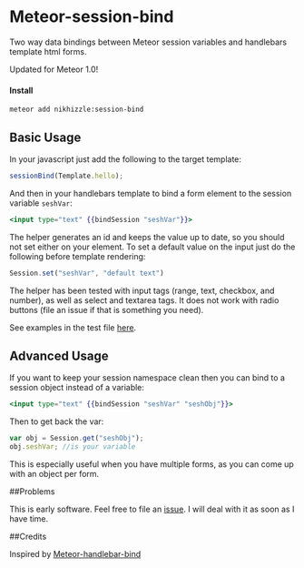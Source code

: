 Meteor-session-bind
===================

Two way data bindings between Meteor session variables and handlebars template html forms. 

Updated for Meteor 1.0!

#### Install

```
meteor add nikhizzle:session-bind 
```

## Basic Usage
In your javascript just add the following to the target template:
```js
sessionBind(Template.hello);
```

And then in your handlebars template to bind a form element to the session variable ```seshVar```:
```handlebars
<input type="text" {{bindSession "seshVar"}}>
```

The helper generates an id and keeps the value up to date, so you should not set either on your element. To set a default value on the input just do the following before template rendering:
```js
Session.set("seshVar", "default text")
```

The helper has been tested with input tags (range, text, checkbox, and number), as well as select and textarea tags. It does not work with radio buttons (file an issue if that is something you need). 

See examples in the test file [here](https://github.com/nikhilbobb/Meteor-session-bind/blob/master/session-bind_tests.html).

## Advanced Usage

If you want to keep your session namespace clean then you can bind to a session object instead of a variable:
```handlebars
<input type="text" {{bindSession "seshVar" "seshObj"}}>
```
Then to get back the var:
```js
var obj = Session.get("seshObj");
obj.seshVar; //is your variable
```
This is especially useful when you have multiple forms, as you can come up with an object per form.

##Problems

This is early software. Feel free to file an [issue](https://github.com/nikhilbobb/Meteor-session-bind/issues). I will deal with it as soon as I have time.

##Credits

Inspired by [Meteor-handlebar-bind](https://github.com/raix/Meteor-handlebar-bind)
